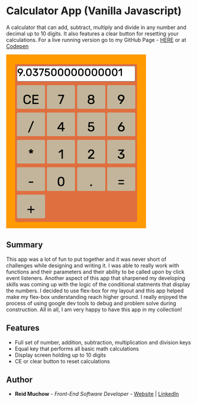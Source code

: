 # Calculator App (Vanilla Javascript)

A calculator that can add, subtract, multiply and divide in any number and decimal up to 10 digits.  It also features a clear button for resetting your calculations.  For a live running version go to my GitHub Page  - [HERE](https://ram071985.github.io/calculator/) or at [Codepen](https://codepen.io/reid-muchow/pen/xxbYXVO)


![GitHub](calculator_app.png)

## Summary

This app was a lot of fun to put together and it was never short of challenges while designing and writing it.  I was able to really work with functions and their parameters and their ability to be called upon by click event listeners.  Another aspect of this app that sharpened my developing skills was coming up with the logic of the conditional statments that display the numbers.  I decided to use flex-box for my layout and this app helped make my flex-box understanding reach higher ground.  I really enjoyed the process of using google dev tools to debug and problem solve during construction.  All in all, I am very happy to have this app in my collection!

## Features

- Full set of number, addition, subtraction, multiplication and division keys
- Equal key that performs all basic math calculations
- Display screen holding up to 10 digits
- CE or clear button to reset calculations


## Author 

* **Reid Muchow** - *Front-End Software Developer* - [Website](https://www.reidmuchow.com) | [LinkedIn](https://www.linkedin.com/in/reidmuchow/)





